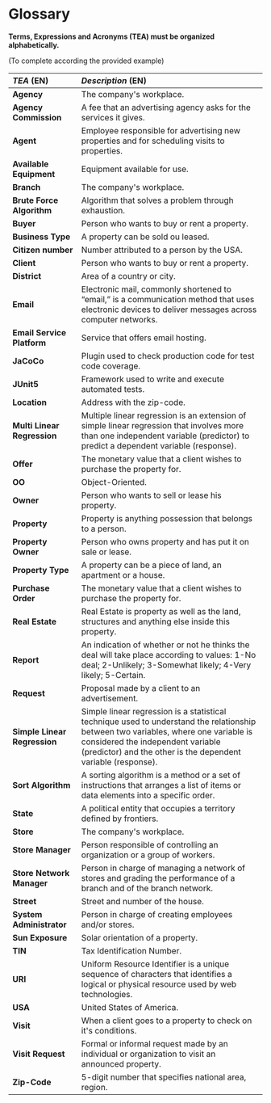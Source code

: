 # Glossary

**Terms, Expressions and Acronyms (TEA) must be organized alphabetically.**

(To complete according the provided example)

| **_TEA_** (EN)               | **_Description_** (EN)                                                                                                                                                                                                                                                                                                                                                |                                       
|:-----------------------------|:----------------------------------------------------------------------------------------------------------------------------------------------------------------------------------------------------------------------------------------------------------------------------------------------------------------------------------------------------------------------|
| **Agency**                   | The company's workplace.                                                                                                                                                                                                                                                                                                                                              |
| **Agency Commission**        | A fee that an advertising agency asks for the services it gives.                                                                                                                                                                                                                                                                                                      |
| **Agent**                    | Employee responsible for advertising new properties and for scheduling visits to properties.                                                                                                                                                                                                                                                                          |
| **Available Equipment**      | Equipment available for use.                                                                                                                                                                                                                                                                                                                                          |
| **Branch**                   | The company's workplace.                                                                                                                                                                                                                                                                                                                                              |
| **Brute Force Algorithm**    | Algorithm that solves a problem through exhaustion.                                                                                                                                                                                                                                                                                                                   |
| **Buyer**                    | Person who wants to buy or rent a property.                                                                                                                                                                                                                                                                                                                           |
| **Business Type**            | A property can be sold ou leased.                                                                                                                                                                                                                                                                                                                                     |
| **Citizen number**           | Number attributed to a person by the USA.                                                                                                                                                                                                                                                                                                                             |
| **Client**                   | Person who wants to buy or rent a property.                                                                                                                                                                                                                                                                                                                           |
| **District**                 | Area of a country or city.                                                                                                                                                                                                                                                                                                                                            |
| **Email**                    | Electronic mail, commonly shortened to “email,” is a communication method that uses electronic devices to deliver messages across computer networks.                                                                                                                                                                                                                  |
| **Email Service Platform**   | Service that offers email hosting.                                                                                                                                                                                                                                                                                                                                    |
| **JaCoCo**                   | Plugin used to check production code for test code coverage.                                                                                                                                                                                                                                                                                                          |
| **JUnit5**                   | Framework used to write and execute automated tests.                                                                                                                                                                                                                                                                                                                  |
| **Location**                 | Address with the zip-code.                                                                                                                                                                                                                                                                                                                                            |
| **Multi Linear Regression**  | Multiple linear regression is an extension of simple linear regression that involves more than one independent variable (predictor) to predict a dependent variable (response).                                                                                                                                                                                       |
| **Offer**                    | The monetary value that a client wishes to purchase the property for.                                                                                                                                                                                                                                                                                                 |
| **OO**                       | Object-Oriented.                                                                                                                                                                                                                                                                                                                                                      |
| **Owner**                    | Person who wants to sell or lease his property.                                                                                                                                                                                                                                                                                                                       |
| **Property**                 | Property is anything possession that belongs to a person.                                                                                                                                                                                                                                                                                                             |
| **Property Owner**           | Person who owns property and has put it on sale or lease.                                                                                                                                                                                                                                                                                                             |
| **Property Type**            | A property can be a piece of land, an apartment or a house.                                                                                                                                                                                                                                                                                                           |
| **Purchase Order**           | The monetary value that a client wishes to purchase the property for.                                                                                                                                                                                                                                                                                                 |
| **Real Estate**              | Real Estate is property as well as the land, structures and anything else inside this property.                                                                                                                                                                                                                                                                       |
| **Report**                   | An indication of whether or not he thinks the deal will take place according to values: 1-No deal; 2-Unlikely; 3-Somewhat likely; 4-Very likely; 5-Certain.                                                                                                                                                                                                           |
| **Request**                  | Proposal made by a client to an advertisement.                                                                                                                                                                                                                                                                                                                        |
| **Simple Linear Regression** | Simple linear regression is a statistical technique used to understand the relationship between two variables, where one variable is considered the independent variable (predictor) and the other is the dependent variable (response).                                                                                                                              |
| **Sort Algorithm**           | A sorting algorithm is a method or a set of instructions that arranges a list of items or data elements into a specific order.                                                                                                                                                                                                                                        |
| **State**                    | A political entity that occupies a territory defined by frontiers.                                                                                                                                                                                                                                                                                                    |
| **Store**                    | The company's workplace.                                                                                                                                                                                                                                                                                                                                              |
| **Store Manager**            | Person responsible of controlling an organization or a group of workers.                                                                                                                                                                                                                                                                                              |
| **Store Network Manager**    | Person in charge of managing a network of stores and grading the performance of a branch and of the branch network.                                                                                                                                                                                                                                                   |
| **Street**                   | Street and number of the house.                                                                                                                                                                                                                                                                                                                                       |
| **System Administrator**     | Person in charge of creating employees and/or stores.                                                                                                                                                                                                                                                                                                                 |
| **Sun Exposure**             | Solar orientation of a property.                                                                                                                                                                                                                                                                                                                                      |
| **TIN**                      | Tax Identification Number.                                                                                                                                                                                                                                                                                                                                            |
| **URI**                      | Uniform Resource Identifier is a unique sequence of characters that identifies a logical or physical resource used by web technologies.                                                                                                                                                                                                                               |
| **USA**                      | United States of America.                                                                                                                                                                                                                                                                                                                                             |
| **Visit**                    | When a client goes to a property to check on it's conditions.                                                                                                                                                                                                                                                                                                         |
| **Visit Request**            | Formal or informal request made by an individual or organization to visit an announced property.                                                                                                                                                                                                                                                                      |
| **Zip-Code**                 | 5-digit number that specifies national area, region.                                                                                                                                                                                                                                                                                                                  |
